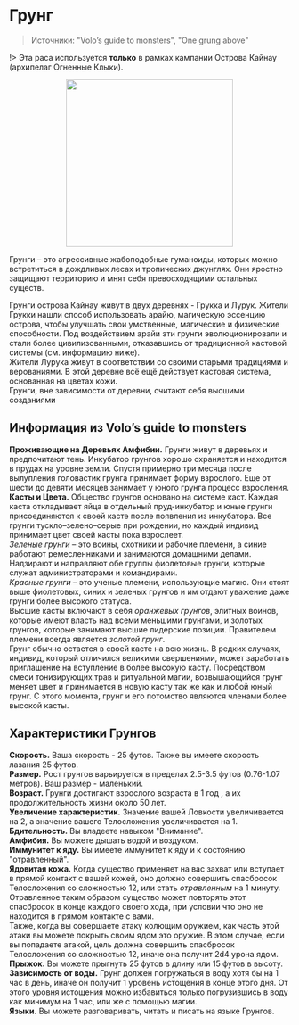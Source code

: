 # Грунг
> Источники: "Volo’s guide to monsters", "One grung above"

!> Эта раса используется **только** в рамках кампании Острова Кайнау (архипелаг Огненные Клыки).

<p style="text-align: center">
  <img style="height: 300px" src="./_media/races/grung.race.png"/>
</p>

Грунги – это агрессивные жабоподобные гуманоиды, которых можно встретиться в дождливых лесах и тропических джунглях. Они яростно защищают
территорию и мнят себя превосходящими остальных существ.

Грунги острова Кайнау живут в двух деревнях - Грукка и Лурук. Жители Грукки нашли способ использовать арайю, магическую эссенцию острова,
чтобы улучшать свои умственные, магические и физические способности. Под воздействием арайи эти грунги эволюционировали и стали более цивилизованными,
отказавшись от традиционной кастовой системы (см. информацию ниже).  
Жители Лурука живут в соответствии со своими старыми традициями и верованиями. В этой деревне всё ещё действует кастовая система, основанная
на цветах кожи.  
Грунги, вне зависимости от деревни, считают себя высшими созданиями

## Информация из Volo’s guide to monsters
**Проживающие на Деревьях Амфибии.** Грунги живут в деревьях и предпочитают тень. Инкубатор грунгов хорошо охраняется и 
находится в прудах на уровне земли. Спустя примерно три месяца после вылупления головастик грунга принимает форму взрослого. 
Еще от шести до девяти месяцев занимает у юного грунга процесс взросления.  
**Касты и Цвета.**
Общество грунгов основано на системе каст. Каждая каста откладывает яйца в отдельный пруд-инкубатор и юные грунги присоединяются
к своей касте после появления из инкубатора. Все грунги тускло–зелено–серые при рождении, но каждый индивид принимает цвет своей
касты пока взрослеет.  
_Зеленые грунги_ – это воины, охотники и рабочие племени, а синие работают ремесленниками и занимаются домашними делами.
Надзирают и направляют обе группы фиолетовые грунги, которые служат администраторами и командирами.  
_Красные грунги_ – это ученые племени, использующие магию. Они стоят выше фиолетовых, синих и зеленых грунгов и им отдают
уважение даже грунги более высокого статуса.  
Высшие касты включают в себя _оранжевых грунгов_, элитных воинов, которые имеют власть над всеми меньшими грунгами, и
золотых грунгов, которые занимают высшие лидерские позиции. Правителем племени всегда является _золотой грунг_.  
Грунг обычно остается в своей касте на всю жизнь. В редких случаях, индивид, который отличился великими свершениями, может
заработать приглашение на вступление в более высокую касту. Посредством смеси тонизирующих трав и ритуальной магии,
возвышающийся грунг меняет цвет и принимается в новую касту так же как и любой юный грунг. С этого момента, грунг и его
потомство являются членами более высокой касты.

## Характеристики Грунгов
**Скорость.** Ваша скорость - 25 футов. Также вы имеете скорость лазания 25 футов.  
**Размер.** Рост грунгов варьируется в пределах 2.5-3.5 футов (0.76-1.07 метров). Ваш размер - маленький.  
**Возраст.** Грунги достигают взрослого возраста в 1 год , а их продолжительность жизни около 50 лет.  
**Увеличение характеристик.** Значение вашей Ловкости увеличивается на 2, а значение вашего Телосложения увеличивается на 1.  
**Бдительность.** Вы владеете навыком "Внимание".  
**Амфибия.** Вы можете дышать водой и воздухом.  
**Иммунитет к яду.** Вы имеете иммунитет к яду и к состоянию "отравленный".  
**Ядовитая кожа.** Когда существо применяет на вас захват или вступает в прямой контакт с вашей кожей, оно должно совершить
спасбросок Телосложения со сложностью 12, или стать _отравленным_ на 1 минуту. Отравленное таким образом существо может повторять
этот спасбросок в конце каждого своего хода, при условии что оно не находится в прямом контакте с вами.  
Также, когда вы совершаете атаку колющим оружием, как часть этой атаки вы можете покрыть своим ядом это оружие. В этом случае, если
вы попадаете атакой, цель должна совершить спасбросок Телосложения со сложностью 12, иначе она получит 2d4 урона ядом.  
**Прыжок.** Вы можете прыгнуть 25 футов в длину или 15 футов в высоту.  
**Зависимость от воды.** Грунг должен погружаться в воду хотя бы на 1 час в день, иначе он получит 1 уровень истощения
в конце этого дня. От этого уровня истощения можно избавиться только погрузившись в воду как минимум на 1 час, или же с помощью магии.  
**Языки.** Вы можете разговаривать, читать и писать на языке Грунгов.